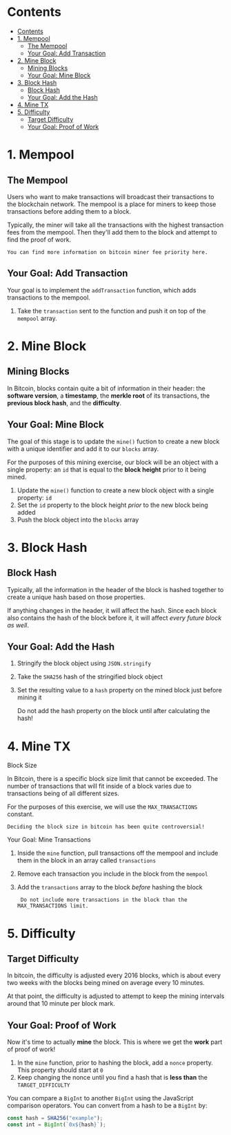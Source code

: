 # Contents
- [Contents](#contents)
- [1. Mempool](#1-mempool)
  - [The Mempool](#the-mempool)
  - [Your Goal: Add Transaction](#your-goal-add-transaction)
- [2. Mine Block](#2-mine-block)
  - [Mining Blocks](#mining-blocks)
  - [Your Goal: Mine Block](#your-goal-mine-block)
- [3. Block Hash](#3-block-hash)
  - [Block Hash](#block-hash)
  - [Your Goal: Add the Hash](#your-goal-add-the-hash)
- [4. Mine TX](#4-mine-tx)
- [5. Difficulty](#5-difficulty)
  - [Target Difficulty](#target-difficulty)
  - [Your Goal: Proof of Work](#your-goal-proof-of-work)

# 1. Mempool
## The Mempool

Users who want to make transactions will broadcast their transactions to the blockchain network. The mempool is a place for miners to keep those transactions before adding them to a block.

Typically, the miner will take all the transactions with the highest transaction fees from the mempool. Then they'll add them to the block and attempt to find the proof of work.

    You can find more information on bitcoin miner fee priority here.

## Your Goal: Add Transaction

Your goal is to implement the `addTransaction` function, which adds transactions to the mempool.

1. Take the `transaction` sent to the function and push it on top of the `mempool` array.

# 2. Mine Block

## Mining Blocks

In Bitcoin, blocks contain quite a bit of information in their header: the **software version**, a **timestamp**, the **merkle root** of its transactions, the **previous block hash**, and the **difficulty**.
## Your Goal: Mine Block

The goal of this stage is to update the `mine()` fuction to create a new block with a unique identifier and add it to our `blocks` array.

For the purposes of this mining exercise, our block will be an object with a single property: an `id` that is equal to the **block height** prior to it being mined.

1. Update the `mine()` function to create a new block object with a single property: `id`
2. Set the `id` property to the block height *prior* to the new block being added
3. Push the block object into the `blocks` array

# 3. Block Hash
## Block Hash

Typically, all the information in the header of the block is hashed together to create a unique hash based on those properties.

If anything changes in the header, it will affect the hash. Since each block also contains the hash of the block before it, it will affect *every future block as well*.
## Your Goal: Add the Hash

1. Stringify the block object using `JSON.stringify`
2. Take the `SHA256` hash of the stringified block object
3. Set the resulting value to a `hash` property on the mined block just before mining it

    Do not add the hash property on the block until after calculating the hash!

# 4. Mine TX
Block Size

In Bitcoin, there is a specific block size limit that cannot be exceeded. The number of transactions that will fit inside of a block varies due to transactions being of all different sizes.

For the purposes of this exercise, we will use the `MAX_TRANSACTIONS` constant.

    Deciding the block size in bitcoin has been quite controversial!

Your Goal: Mine Transactions

1. Inside the `mine` function, pull transactions off the mempool and include them in the block in an array called `transactions`
2. Remove each transaction you include in the block from the `mempool`
3. Add the `transactions` array to the block *before* hashing the block

        Do not include more transactions in the block than the MAX_TRANSACTIONS limit.

# 5. Difficulty
## Target Difficulty

In bitcoin, the difficulty is adjusted every 2016 blocks, which is about every two weeks with the blocks being mined on average every 10 minutes.

At that point, the difficulty is adjusted to attempt to keep the mining intervals around that 10 minute per block mark.
## Your Goal: Proof of Work

Now it's time to actually **mine** the block. This is where we get the **work** part of proof of work!

1. In the `mine` function, prior to hashing the block, add a `nonce` property. This property should start at `0`
2. Keep changing the nonce until you find a hash that is **less than** the `TARGET_DIFFICULTY`

You can compare a `BigInt` to another `BigInt` using the JavaScript comparison operators. You can convert from a hash to be a `BigInt` by:
```js
const hash = SHA256("example");
const int = BigInt(`0x${hash}`);
```